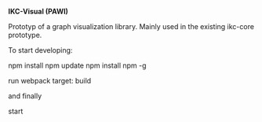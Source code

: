 **IKC-Visual (PAWI)**

Prototyp of a graph visualization library.
Mainly used in the existing ikc-core prototype.

To start developing:

npm install
npm update
npm install npm -g

run webpack target:
build

and finally

start
